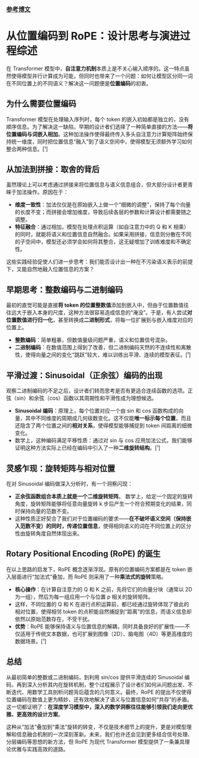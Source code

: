### [参考博文](https://fleetwood.dev/posts/you-could-have-designed-SOTA-positional-encoding)

# 从位置编码到 RoPE：设计思考与演进过程综述

在 Transformer 模型中，**自注意力机制**本质上是不关心输入顺序的。这一特点虽然使得模型并行计算成为可能，但同时也带来了一个问题：如何让模型区分同一词在不同位置上的不同语义？解决这一问题便是**位置编码**的初衷。

## 为什么需要位置编码

Transformer 模型在处理输入序列时，每个 token 的嵌入初始都是独立的，没有顺序信息。为了解决这一缺陷，早期的设计者们选择了一种简单直接的方法——**将位置编码与词嵌入相加**。这种加法操作使得最终传入多头自注意力计算矩阵始终保持统一维度，同时把位置信息“融入”到了语义空间中，使得模型无须额外学习如何整合两种信息。[¹]

## 从加法到拼接：取舍的背后

虽然理论上可以考虑通过拼接来将位置信息与语义信息组合，但大部分设计者更青睐于加法操作。原因在于：
- **维度一致性**：加法仅仅是在原始嵌入上做一个“细微的调整”，保持了每个向量的长度不变；而拼接会增加维度，导致后续各层的参数和计算设计都需要随之调整。
- **特征融合**：通过相加，模型在处理点积运算（如自注意力中的 Q 和 K 相乘）的同时，就能将语义和位置信息自然融合。如果采用拼接，信息则分散在不同的子空间中，模型还必须学会如何将其整合，这无疑增加了训练难度和不确定性。

这些实践经验促使人们进一步思考：我们能否设计出一种在不污染语义表示的前提下，又能自然地融入位置信息的方案？

## 早期思考：整数编码与二进制编码

最初的直觉可能是直接**将 token 的位置整数值**添加到嵌入中，但由于位置数值往往远大于嵌入本身的尺度，这种方法很容易造成信息的“淹没”。于是，有人尝试**对位置数值进行归一化**，甚至转换成**二进制形式**，将每一位扩展到与嵌入维度对应的位置上。
- **整数编码**：简单粗暴，但数值量级问题严重，语义和位置信号混杂。
- **二进制编码**：在数值范围上得到了改善，但二进制编码天然的不连续性和离散性，使得向量之间的变化“跳跃”较大，难以训练出平滑、连续的模型表征。[¹]

## 平滑过渡：Sinusoidal（正余弦）编码的出现

观察二进制编码的不足之后，设计者们转而思考是否有更适合连续函数的选项。正弦（sin）和余弦（cos）函数以其周期性和平滑性成为理想候选。
- **Sinusoidal 编码**：原理上，每个位置对应一个由 sin 和 cos 函数构成的向量，其中不同维度的周期成几何级数变化。这不仅能**唯一标示每个位置**，而且还隐含了两个位置之间的**相对关系**，使得模型能够捕捉到 token 间距离的细微变化。
- 数学上，这种编码满足平移性质：通过对 sin 与 cos 应用加法公式，我们能够证明这种方法实际上已经在编码中引入了一种**二维旋转结构**。[¹]

## 灵感乍现：旋转矩阵与相对位置

在对 Sinusoidal 编码做深入分析时，有一个洞察闪现：
- **正余弦函数组合本质上就是一个二维旋转矩阵**。
数学上，给定一个固定的旋转角度，旋转矩阵能够将任意向量旋转 k 步后产生一个符合预期变化的结果，同时保持向量的范数不变。
- 这种性质正好契合了我们对于位置编码的要求——**在不破坏语义空间（保持嵌入范数不变）的同时，传递位置信息**，使得相同语义的词在不同位置上的区分性由旋转角度自然体现出来。

## Rotary Positional Encoding (RoPE) 的诞生

在以上思路的启发下，RoPE 概念逐渐浮现。原有的位置编码方案都是在 token 嵌入层面进行“加法式”叠加，而 RoPE 则采用了一种**乘法式的旋转**策略。
- **核心操作**：在计算自注意力的 Q 和 K 之前，先将它们的向量分块（通常以 2D 为一组），然后为每一组应用一个与位置 p 相关的旋转矩阵。
- 这样，不同位置的 Q 和 K 在进行点积运算前，都已经通过旋转体现了彼此的相对位置，使得相邻 token 的点积能自然捕捉到“距离”的信息，而语义信息却依然以原始范数存在，不受干扰。
- **优势**：RoPE 能够保持语义与位置信息的解耦，同时具备良好的扩展性——不仅适用于传统文本数据，也可扩展到图像（2D）、脑电图（4D）等更高维度的数据场景。[¹]

## 总结

从最初简单的整数或二进制编码，到利用 sin/cos 提供平滑连续的 Sinusoidal 编码，再到深入分析其内在旋转机制，整个过程展示了设计者们如何从问题出发、不断迭代、用数学工具剖析问题背后蕴含的几何意义。最终，RoPE 的提出不仅使得位置编码在数值上更为精妙，还有效地解决了语义与位置信息如何“共存”的矛盾。这一切都证明了：**在深度学习模型中，深入的数学洞察往往能够引领我们走向更优雅、更高效的设计方案**。

这种从“加法”叠加到“乘法”旋转的转变，不仅是技术细节上的提升，更是对模型理解和信息融合机制的一次深刻革新。未来，我们也许还会见到更多结合信号处理、分层编码等思想的新方法，但 RoPE 为现代 Transformer 模型提供了一条兼具理论优雅与实践高效的道路。